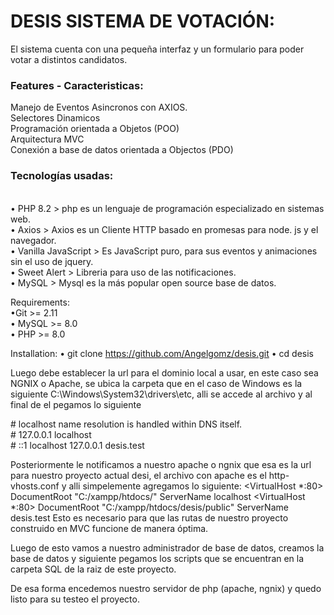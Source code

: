 
<h1>DESIS SISTEMA DE VOTACIÓN: </h1>

El sistema cuenta con una pequeña interfaz y un formulario para poder votar a distintos candidatos. 
<h3>
Features - Caracteristicas: 
</h3>
Manejo de Eventos Asincronos con AXIOS.
<br>
Selectores Dinamicos
<br>
Programación orientada a Objetos (POO)
<br>
Arquitectura MVC
<br>
Conexión a base de datos orientada a Objectos (PDO) 
<br>
<h3>
Tecnologías usadas: 
</h3>
<br>
• PHP 8.2 > php es un lenguaje de programación especializado en sistemas web. 
</br>
• Axios > Axios es un Cliente HTTP basado en promesas para node. js y el navegador. 
</br>
• Vanilla JavaScript > Es JavaScript puro, para sus eventos y animaciones sin el uso de jquery.
</br>
• Sweet Alert > Libreria para uso de las notificaciones.
</br>
• MySQL > Mysql es la más popular open source base de datos. 

Requirements:
<br>
•Git >= 2.11 
<br>
• MySQL >= 8.0 
<br>
• PHP >= 8.0
<br>

Installation: 
• git clone https://github.com/Angelgomz/desis.git
• cd  desis  

Luego debe establecer la url para el dominio local a usar, en este caso sea NGNIX o Apache, 
se ubica la carpeta que en el caso de  Windows es la  siguiente C:\Windows\System32\drivers\etc, alli se accede al archivo
y al final de el pegamos lo siguiente 

<text> # localhost name resolution is handled within DNS itself.
<br> #	127.0.0.1       localhost
<br> #	::1             localhost
127.0.0.1 desis.test 
</text>

Posteriormente le notificamos a nuestro apache o ngnix que esa es la url para nuestro proyecto actual desi, 
el archivo con apache es el http-vhosts.conf y  alli simpelemente  agregamos lo siguiente:
<text>
<VirtualHost *:80>
    DocumentRoot "C:/xampp/htdocs/"
    ServerName  localhost
</VirtualHost>
<VirtualHost *:80>
    DocumentRoot "C:/xampp/htdocs/desis/public"
    ServerName  desis.test
</VirtualHost>
<text>
Esto es necesario para que las rutas de nuestro proyecto construido en MVC funcione de manera óptima.  

Luego de esto vamos a nuestro administrador de base de datos, creamos la base de datos y siguiente pegamos los scripts 
que se encuentran en la carpeta SQL de la raiz de este proyecto. 


De esa forma encedemos nuestro servidor de php (apache, ngnix) y quedo listo para su testeo el proyecto.




